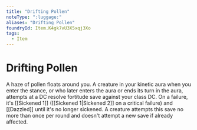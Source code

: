 ```yaml
---
title: "Drifting Pollen"
noteType: ":luggage:"
aliases: "Drifting Pollen"
foundryId: Item.K4gk7vU3X5xqj3Xo
tags:
  - Item
---
```


# Drifting Pollen

A haze of pollen floats around you. A creature in your kinetic aura when you enter the stance, or who later enters the aura or ends its turn in the aura, attempts at a DC resolve fortitude save against your class DC. On a failure, it's [[Sickened 1]] ([[Sickened 1|Sickened 2]] on a critical failure) and [[Dazzled]] until it's no longer sickened. A creature attempts this save no more than once per round and doesn't attempt a new save if already affected.
